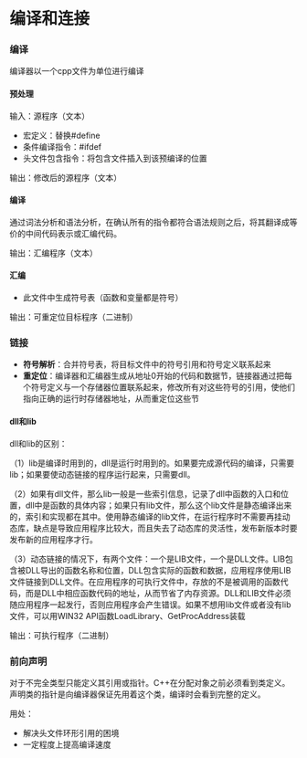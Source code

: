 # 编译和连接

### 编译

编译器以一个cpp文件为单位进行编译

#### 预处理

输入：源程序（文本）

* 宏定义：替换\#define
* 条件编译指令：\#ifdef
* 头文件包含指令：将包含文件插入到该预编译的位置

输出：修改后的源程序（文本）

#### 编译

通过词法分析和语法分析，在确认所有的指令都符合语法规则之后，将其翻译成等价的中间代码表示或汇编代码。

输出：汇编程序（文本）

#### 汇编

* 此文件中生成符号表（函数和变量都是符号）

输出：可重定位目标程序（二进制）

### 链接

* **符号解析**：合并符号表，将目标文件中的符号引用和符号定义联系起来
* **重定位**：编译器和汇编器生成从地址0开始的代码和数据节，链接器通过把每个符号定义与一个存储器位置联系起来，修改所有对这些符号的引用，使他们指向正确的运行时存储器地址，从而重定位这些节

#### dll和lib

dll和lib的区别：

（1）lib是编译时用到的，dll是运行时用到的。如果要完成源代码的编译，只需要lib；如果要使动态链接的程序运行起来，只需要dll。

（2）如果有dll文件，那么lib一般是一些索引信息，记录了dll中函数的入口和位置，dll中是函数的具体内容；如果只有lib文件，那么这个lib文件是静态编译出来的，索引和实现都在其中。使用静态编译的lib文件，在运行程序时不需要再挂动态库，缺点是导致应用程序比较大，而且失去了动态库的灵活性，发布新版本时要发布新的应用程序才行。

（3）动态链接的情况下，有两个文件：一个是LIB文件，一个是DLL文件。LIB包含被DLL导出的函数名称和位置，DLL包含实际的函数和数据，应用程序使用LIB文件链接到DLL文件。在应用程序的可执行文件中，存放的不是被调用的函数代码，而是DLL中相应函数代码的地址，从而节省了内存资源。DLL和LIB文件必须随应用程序一起发行，否则应用程序会产生错误。如果不想用lib文件或者没有lib文件，可以用WIN32 API函数LoadLibrary、GetProcAddress装载

输出：可执行程序（二进制）

### 前向声明

对于不完全类型只能定义其引用或指针。C++在分配对象之前必须看到类定义。声明类的指针是向编译器保证先用着这个类，编译时会看到完整的定义。

用处：

* 解决头文件环形引用的困境
* 一定程度上提高编译速度

